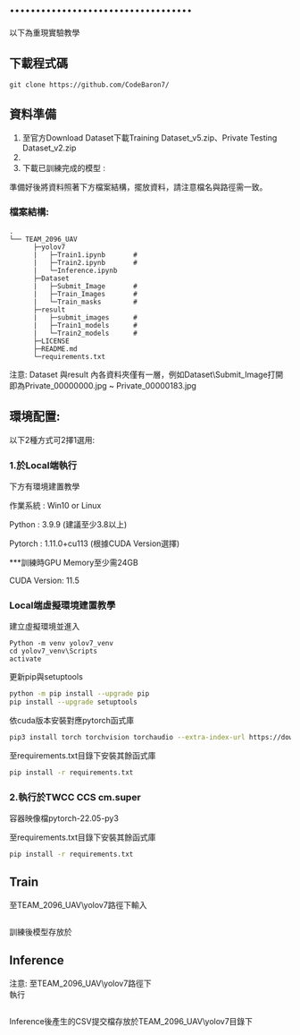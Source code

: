 # ...................................

以下為重現實驗教學

## 下載程式碼
```
git clone https://github.com/CodeBaron7/
```

## 資料準備

1. 至官方Download Dataset下載Training Dataset_v5.zip、Private Testing Dataset_v2.zip
2. 
3. 下載已訓練完成的模型 : 

準備好後將資料照著下方檔案結構，擺放資料，請注意檔名與路徑需一致。
### 檔案結構:
```
.
└── TEAM_2096_UAV
      ├─yolov7
      |   ├─Train1.ipynb       # 
      |   ├─Train2.ipynb       # 
      |   └─Inference.ipynb  
      ├─Dataset
      |   ├─Submit_Image       #
      |   ├─Train_Images       #
      |   └─Train_masks        # 
      ├─result
      |   ├─submit_images      #
      |   ├─Train1_models      # 
      |   └─Train2_models      # 
      ├─LICENSE
      ├─README.md         
      └─requirements.txt
```
注意: Dataset 與result 內各資料夾僅有一層，例如Dataset\Submit_Image打開即為Private_00000000.jpg ~ Private_00000183.jpg

## 環境配置:

   以下2種方式可2擇1選用:

### 1.於Local端執行
   下方有環境建置教學
   
   作業系統 : Win10 or Linux
   
   Python : 3.9.9         (建議至少3.8以上)
   
   Pytorch : 1.11.0+cu113 (根據CUDA Version選擇)
   
   ***訓練時GPU Memory至少需24GB
   
   CUDA Version: 11.5

### Local端虛擬環境建置教學
   建立虛擬環境並進入
```
Python -m venv yolov7_venv
cd yolov7_venv\Scripts
activate
```
   更新pip與setuptools
```sh
python -m pip install --upgrade pip
pip install --upgrade setuptools
```
   依cuda版本安裝對應pytorch函式庫
```sh
pip3 install torch torchvision torchaudio --extra-index-url https://download.pytorch.org/whl/cu113
```
   至requirements.txt目錄下安裝其餘函式庫
```sh
pip install -r requirements.txt
```

### 2.執行於TWCC CCS cm.super
      
   容器映像檔pytorch-22.05-py3
  
   至requirements.txt目錄下安裝其餘函式庫
```sh
pip install -r requirements.txt
```

## Train
   至TEAM_2096_UAV\yolov7路徑下輸入  
```sh

```
   訓練後模型存放於

## Inference
注意:
   至TEAM_2096_UAV\yolov7路徑下  
   執行
```sh

```
Inference後產生的CSV提交檔存放於TEAM_2096_UAV\yolov7目錄下
